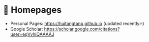 # 📎 Homepages

- Personal Pages: https://huitangtang.github.io (updated recently🔥)
- Google Scholar: https://scholar.google.com/citations?user=eqVvhiQAAAAJ
